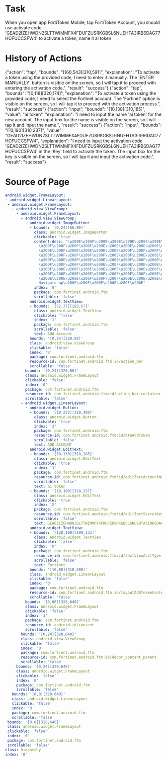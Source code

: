 # Task 
 When you open app FortiToken Mobile, tap FortiToken Account, you should use activate code 'GEAD2IZEHWDN2SLTTWIMMFX4FDUFZUSRKGBSL6NUEHTA3IRB6DAG77HOFUCCSFW4' to activate a token, name it ai token
# History of Actions 
 {"action": "tap", "bounds": "[160,543][310,591]", "explanation": "To activate a token using the provided code, I need to enter it manually. The 'ENTER MANUALLY' button is visible on the screen, so I will tap it to proceed with entering the activation code.", "result": "success"}
{"action": "tap", "bounds": "[0,118][320,174]", "explanation": "To activate a token using the provided code, I need to select the Fortinet account. The 'Fortinet' option is visible on the screen, so I will tap it to proceed with the activation process.", "result": "success"}
{"action": "input", "bounds": "[10,138][310,185]", "value": "ai token", "explanation": "I need to input the name 'ai token' for the new account. The input box for the name is visible on the screen, so I will tap it and input the name.", "result": "success"}
{"action": "input", "bounds": "[10,190][310,237]", "value": "GEAD2IZEHWDN2SLTTWIMMFX4FDUFZUSRKGBSL6NUEHTA3IRB6DAG77HOFUCCSFW4", "explanation": "I need to input the activation code 'GEAD2IZEHWDN2SLTTWIMMFX4FDUFZUSRKGBSL6NUEHTA3IRB6DAG77HOFUCCSFW4' in the 'Key' field to activate the token. The input box for the key is visible on the screen, so I will tap it and input the activation code.", "result": "success"}
# Source of Page 
 ```yaml
 android.widget.FrameLayout:
- android.widget.LinearLayout:
  - android.widget.FrameLayout:
    - android.view.ViewGroup:
      - android.widget.FrameLayout:
        - android.view.ViewGroup:
          - android.widget.ImageButton:
            - bounds: '[0,24][56,80]'
              class: android.widget.ImageButton
              clickable: 'true'
              content-desc: "\u200E\u200F\u200E\u200E\u200E\u200E\u200E\u200F\u200E\
                \u200F\u200F\u200F\u200E\u200E\u200E\u200E\u200E\u200E\u200F\u200E\
                \u200E\u200F\u200E\u200E\u200E\u200E\u200F\u200F\u200F\u200F\u200F\
                \u200F\u200F\u200F\u200F\u200F\u200E\u200F\u200E\u200E\u200E\u200F\
                \u200F\u200E\u200F\u200E\u200E\u200E\u200F\u200F\u200E\u200E\u200E\
                \u200F\u200F\u200F\u200F\u200E\u200F\u200E\u200E\u200E\u200E\u200F\
                \u200F\u200E\u200F\u200F\u200E\u200F\u200E\u200E\u200F\u200E\u200E\
                \u200F\u200E\u200E\u200E\u200E\u200E\u200E\u200F\u200E\u200F\u200E\
                \u200E\u200E\u200E\u200F\u200F\u200F\u200E\u200E\u200E\u200E\u200E\
                Navigate up\u200E\u200F\u200E\u200E\u200F\u200E"
              index: '0'
              package: com.fortinet.android.ftm
              scrollable: 'false'
            android.widget.TextView:
            - bounds: '[72,37][193,67]'
              class: android.widget.TextView
              clickable: 'false'
              index: '1'
              package: com.fortinet.android.ftm
              scrollable: 'false'
              text: Add Account
            bounds: '[0,24][320,80]'
            class: android.view.ViewGroup
            clickable: 'false'
            index: '0'
            package: com.fortinet.android.ftm
            resource-id: com.fortinet.android.ftm:id/action_bar
            scrollable: 'false'
          bounds: '[0,24][320,80]'
          class: android.widget.FrameLayout
          clickable: 'false'
          index: '0'
          package: com.fortinet.android.ftm
          resource-id: com.fortinet.android.ftm:id/action_bar_container
          scrollable: 'false'
        - android.widget.LinearLayout:
          - android.widget.Button:
            - bounds: '[10,252][310,300]'
              class: android.widget.Button
              clickable: 'true'
              index: '3'
              package: com.fortinet.android.ftm
              resource-id: com.fortinet.android.ftm:id/btnAddToken
              scrollable: 'false'
              text: ADD ACCOUNT
            android.widget.EditText:
            - bounds: '[10,138][310,185]'
              class: android.widget.EditText
              clickable: 'true'
              index: '1'
              package: com.fortinet.android.ftm
              resource-id: com.fortinet.android.ftm:id/editTextAccountName
              scrollable: 'false'
              text: ai token
            - bounds: '[10,190][310,237]'
              class: android.widget.EditText
              clickable: 'true'
              index: '2'
              package: com.fortinet.android.ftm
              resource-id: com.fortinet.android.ftm:id/editTextSecretKey
              scrollable: 'false'
              text: GEAD2IZEHWDN2SLTTWIMMFX4FDUFZUSRKGBSL6NUEHTA3IRB6DAG77HOFUCCSFW4
            android.widget.TextView:
            - bounds: '[120,100][199,133]'
              class: android.widget.TextView
              clickable: 'false'
              index: '0'
              package: com.fortinet.android.ftm
              resource-id: com.fortinet.android.ftm:id/textViewAcctType
              scrollable: 'false'
              text: Fortinet
            bounds: '[10,80][310,300]'
            class: android.widget.LinearLayout
            clickable: 'false'
            index: '0'
            package: com.fortinet.android.ftm
            resource-id: com.fortinet.android.ftm:id/layoutAddTokenContent
            scrollable: 'false'
          bounds: '[0,80][320,640]'
          class: android.widget.FrameLayout
          clickable: 'false'
          index: '1'
          package: com.fortinet.android.ftm
          resource-id: android:id/content
          scrollable: 'false'
        bounds: '[0,24][320,640]'
        class: android.view.ViewGroup
        clickable: 'false'
        index: '0'
        package: com.fortinet.android.ftm
        resource-id: com.fortinet.android.ftm:id/decor_content_parent
        scrollable: 'false'
      bounds: '[0,24][320,640]'
      class: android.widget.FrameLayout
      clickable: 'false'
      index: '0'
      package: com.fortinet.android.ftm
      scrollable: 'false'
    bounds: '[0,0][320,640]'
    class: android.widget.LinearLayout
    clickable: 'false'
    index: '0'
    package: com.fortinet.android.ftm
    scrollable: 'false'
  bounds: '[0,0][320,640]'
  class: android.widget.FrameLayout
  clickable: 'false'
  index: '0'
  package: com.fortinet.android.ftm
  scrollable: 'false'
class: hierarchy
index: '0'
 
```
